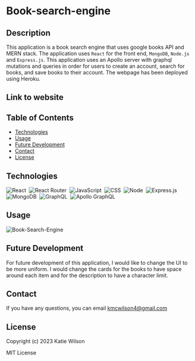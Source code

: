 # Book-search-engine

## Description
This application is a book search engine that uses google books API and MERN stack. The application uses `React` for the front end, `MongoDB`, `Node.js` and `Express.js`. This application uses an Apollo server with graphql mutations and queries in order for users to create an account, search for books, and save books to their account. The webpage has been deployed using Heroku. 

## Link to website

## Table of Contents
* [Technologies](##technologies)
* [Usage](##usage)
* [Future Development](##future-development)
* [Contact](##contact)
* [License](##license)

## Technologies
![React](https://img.shields.io/badge/React-20232A?style=for-the-badge&logo=react&logoColor=61DAFB)&nbsp;
![React Router](https://img.shields.io/badge/React_Router-CA4245?style=for-the-badge&logo=react-router&logoColor=white)&nbsp;
![JavaScript](https://img.shields.io/badge/JavaScript-323330?style=for-the-badge&logo=javascript&logoColor=F7DF1E)&nbsp;
![CSS](https://img.shields.io/badge/CSS3-1572B6?style=for-the-badge&logo=css3&logoColor=white)&nbsp;
![Node](https://img.shields.io/badge/Node.js-339933?style=for-the-badge&logo=nodedotjs&logoColor=white)&nbsp;
![Express.js](https://img.shields.io/badge/Express.js-000000?style=for-the-badge&logo=express&logoColor=white)&nbsp;
![MongoDB](https://img.shields.io/badge/MongoDB-4EA94B?style=for-the-badge&logo=mongodb&logoColor=white)&nbsp;
![GraphQL](https://img.shields.io/badge/GraphQl-E10098?style=for-the-badge&logo=graphql&logoColor=white)&nbsp;
![Apollo GraphQL](https://img.shields.io/badge/Apollo%20GraphQL-311C87?&style=for-the-badge&logo=Apollo%20GraphQL&logoColor=white)&nbsp;


## Usage
![Book-Search-Engine](client\public\Book-Search-Engine.gif)

## Future Development
For future development of this application, I would like to change the UI to be more uniform. I would change the cards for the books to have space around each item and for the description to have a character limit.

## Contact
If you have any questions, you can email [kmcwilson4@gmail.com](mailto:kmcwilson4@gmail.com)
## License
Copyright (c) 2023 Katie Wilson

MIT License